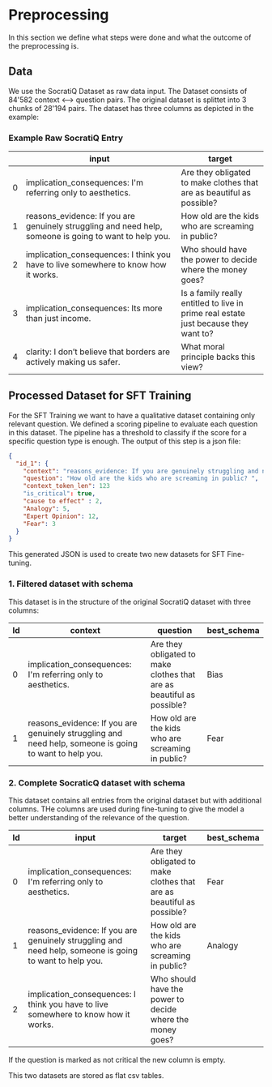 # Preprocessing
In this section we define what steps were done and what the outcome of the preprocessing is.

## Data
We use the SocratiQ Dataset as raw data input. The Dataset consists of 84'582 context <--> question pairs. 
The original dataset is splittet into 3 chunks of 28'194 pairs. The dataset has three columns as depicted in the example:

### Example Raw SocratiQ Entry
|   | **input**                                                                                              | **target**                                                               |
|---|--------------------------------------------------------------------------------------------------------|-----------------------------------------------------------------------------------|
| 0 | implication_consequences: I'm referring only to aesthetics.                                            | Are they obligated to make clothes that are as beautiful as possible?             |
| 1 | reasons_evidence: If you are genuinely struggling and need help, someone is going to want to help you. | How old are the kids who are screaming in public?                                 |
| 2 | implication_consequences: I think you have to live somewhere to know how it works.                     | Who should have the power to decide where the money goes?                         |
| 3 | implication_consequences: Its more than just income.                                                   | Is a family really entitled to live in prime real estate just because they want to? |
| 4 | clarity: I don’t believe that borders are actively making us safer.                                    | What moral principle backs this view?                                             

## Processed Dataset for SFT Training
For the SFT Training we want to have a qualitative dataset containing only relevant question. 
We defined a scoring pipeline to evaluate each question in this dataset. 
The pipeline has a threshold to classify if the score for a specific question type is enough. 
The output of this step is a json file:

````json
{
  "id_1": {
    "context": "reasons_evidence: If you are genuinely struggling and need help, someone is going to want to help you.",
    "question": "How old are the kids who are screaming in public? ",
    "context_token_len": 123
    "is_critical": true,
    "cause to effect" : 2,
    "Analogy": 5,
    "Expert Opinion": 12,
    "Fear": 3
  }
}

````

This generated JSON is used to create two new datasets for SFT Fine-tuning. 
### 1. Filtered dataset with schema
This dataset is in the structure of the original SocratiQ dataset with three columns:

| **Id**  | **context**                                                                                              | **question**                                                               | **best_schema** |
|---|--------------------------------------------------------------------------------------------------------|-----------------------------------------------------------------------------------|-----|
| 0 | implication_consequences: I'm referring only to aesthetics.                                            | Are they obligated to make clothes that are as beautiful as possible?             | Bias |
| 1 | reasons_evidence: If you are genuinely struggling and need help, someone is going to want to help you. | How old are the kids who are screaming in public?                                 | Fear | 

### 2. Complete SocraticQ dataset with schema 
This dataset contains all entries from the original dataset but with additional columns. THe columns are used during fine-tuning to give the model a better understanding of the relevance of the question.

|  **Id** | **input**                                                                                              | **target**                                                               | **best_schema** |
|---|--------------------------------------------------------------------------------------------------------|-----------------------------------------------------------------------------------|---------------------------------------------------------------------------------|
| 0 | implication_consequences: I'm referring only to aesthetics.                                            | Are they obligated to make clothes that are as beautiful as possible?             | Fear |
| 1 | reasons_evidence: If you are genuinely struggling and need help, someone is going to want to help you. | How old are the kids who are screaming in public?                                 | Analogy | 
| 2 | implication_consequences: I think you have to live somewhere to know how it works.                     | Who should have the power to decide where the money goes?                         | |

If the question is marked as not critical the new column is empty.

This two datasets are stored as flat csv tables. 
